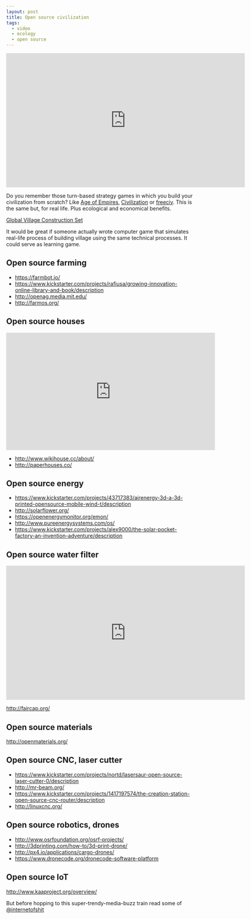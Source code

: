 ```yaml
---
layout: post
title: Open source civilization
tags:
  - video
  - ecology
  - open source
---
```


<div class=flex-video>
  <iframe src="https://embed-ssl.ted.com/talks/marcin_jakubowski.html" width="640" height="360" frameborder="0" scrolling="no" webkitAllowFullScreen mozallowfullscreen allowFullScreen></iframe>
</div>

Do you remember those turn-based strategy games in which you build your civilization from scratch? Like [Age of Empires](https://en.wikipedia.org/wiki/Age_of_Empires), [Civilization](https://en.wikipedia.org/wiki/Civilization_(series)) or [freeciv](http://www.freeciv.org/). This is the same but, for real life. Plus ecological and economical benefits.

[Global Village Construction Set](http://opensourceecology.org/gvcs/)


It would be great if someone actually wrote computer game that simulates real-life process of building village using the same technical processes. It could serve as learning game.

## Open source farming

- https://farmbot.io/
- https://www.kickstarter.com/projects/rafiusa/growing-innovation-online-library-and-book/description
- http://openag.media.mit.edu/
- http://farmos.org/

## Open source houses

<div class=flex-video>
  <iframe width="560" height="315" src="https://www.youtube.com/embed/Mlt6kaNjoeI" frameborder="0" allowfullscreen></iframe>
</div>

- http://www.wikihouse.cc/about/
- http://paperhouses.co/

## Open source energy

- https://www.kickstarter.com/projects/43717383/airenergy-3d-a-3d-printed-opensource-mobile-wind-t/description
- http://solarflower.org/
- https://openenergymonitor.org/emon/
- http://www.pureenergysystems.com/os/
- https://www.kickstarter.com/projects/alex9000/the-solar-pocket-factory-an-invention-adventure/description

## Open source water filter

<div class=flex-video>
  <iframe src="https://player.vimeo.com/video/120599681?title=0&byline=0&portrait=0" width="640" height="360" frameborder="0" webkitallowfullscreen mozallowfullscreen allowfullscreen></iframe>
</div>

http://faircap.org/

## Open source materials

http://openmaterials.org/


## Open source CNC, laser cutter

- https://www.kickstarter.com/projects/nortd/lasersaur-open-source-laser-cutter-0/description
- http://mr-beam.org/
- https://www.kickstarter.com/projects/1417197574/the-creation-station-open-source-cnc-router/description
- http://linuxcnc.org/

## Open source robotics, drones

- http://www.osrfoundation.org/osrf-projects/
- http://3dprinting.com/how-to/3d-print-drone/
- http://px4.io/applications/cargo-drones/
- https://www.dronecode.org/dronecode-software-platform

## Open source IoT

http://www.kaaproject.org/overview/

But before hopping to this super-trendy-media-buzz train read some of [@internetofshit](https://twitter.com/internetofshit)
